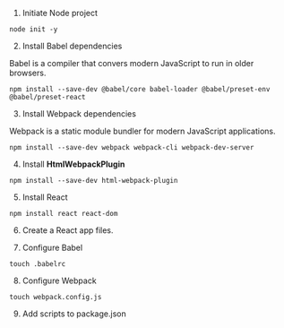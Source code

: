 
1. Initiate Node project

```
node init -y
```

2. Install Babel dependencies

Babel is a compiler that convers modern JavaScript to run in older browsers.

```
npm install --save-dev @babel/core babel-loader @babel/preset-env @babel/preset-react
```

3. Install Webpack dependencies

Webpack is a static module bundler for modern JavaScript applications.

```
npm install --save-dev webpack webpack-cli webpack-dev-server
```

4. Install **HtmlWebpackPlugin**

```
npm install --save-dev html-webpack-plugin
```

5. Install React

```
npm install react react-dom
```
6. Create a React app files.

7. Configure Babel

```
touch .babelrc
```

8. Configure Webpack

```
touch webpack.config.js
```

9. Add scripts to package.json